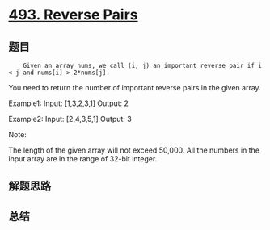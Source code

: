 # [493. Reverse Pairs](https://leetcode.com/problems/reverse-pairs/)

## 题目

        Given an array nums, we call (i, j) an important reverse pair if i < j and nums[i] > 2*nums[j].

You need to return the number of important reverse pairs in the given array.

Example1:
Input: [1,3,2,3,1]
Output: 2


Example2:
Input: [2,4,3,5,1]
Output: 3


Note:

The length of the given array will not exceed 50,000.
All the numbers in the input array are in the range of 32-bit integer.


      

## 解题思路


## 总结


